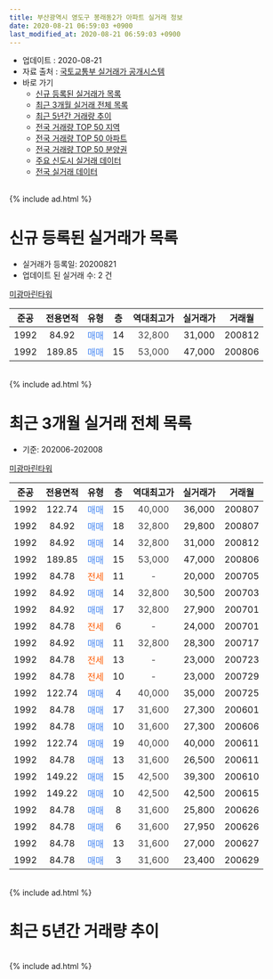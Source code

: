 ```yaml
---
title: 부산광역시 영도구 봉래동2가 아파트 실거래 정보
date: 2020-08-21 06:59:03 +0900
last_modified_at: 2020-08-21 06:59:03 +0900
---
```


* 업데이트 : 2020-08-21
* 자료 출처 : [국토교통부 실거래가 공개시스템](http://rt.molit.go.kr)
* 바로 가기
    * [신규 등록된 실거래가 목록](#신규-등록된-실거래가-목록)
    * [최근 3개월 실거래 전체 목록](#최근-3개월-실거래-전체-목록)
    * [최근 5년간 거래량 추이](#최근-5년간-거래량-추이)
    * [전국 거래량 TOP 50 지역](https://inasie.github.io/apt-trade-info/최근-3개월-전국에서-가장-거래가-많이-발생한-지역)
    * [전국 거래량 TOP 50 아파트](https://inasie.github.io/apt-trade-info/최근-3개월-전국에서-가장-거래가-많이-발생한-아파트)
    * [전국 거래량 TOP 50 분양권](https://inasie.github.io/apt-trade-info/최근-3개월-전국에서-가장-거래가-많이-발생한-분양권)
    * [주요 신도시 실거래 데이터](https://inasie.github.io/apt-trade-info/주요-신도시)
    * [전국 실거래 데이터](https://inasie.github.io/apt-trade-info/전국)
<br>
{% include ad.html %}
<br>

# 신규 등록된 실거래가 목록
* 실거래가 등록일: 20200821
* 업데이트 된 실거래 수: 2 건


[미광마린타워](https://search.naver.com/search.naver?query=%EB%B6%80%EC%82%B0%EA%B4%91%EC%97%AD%EC%8B%9C+%EC%98%81%EB%8F%84%EA%B5%AC+%EB%B4%89%EB%9E%98%EB%8F%992%EA%B0%80+%EB%AF%B8%EA%B4%91%EB%A7%88%EB%A6%B0%ED%83%80%EC%9B%8C)

|준공|전용면적|유형|층|역대최고가|실거래가|거래월|
|:---:|:---:|:---:|:---:|:---:|:---:|:---:|
|1992|84.92|<span style="color:#4285f3">매매</span>|14|<span style="color:#444444">32,800</span>|31,000|200812|
|1992|189.85|<span style="color:#4285f3">매매</span>|15|<span style="color:#444444">53,000</span>|47,000|200806|


<br>
{% include ad.html %}
<br>

# 최근 3개월 실거래 전체 목록
* 기준: 202006-202008


[미광마린타워](https://search.naver.com/search.naver?query=%EB%B6%80%EC%82%B0%EA%B4%91%EC%97%AD%EC%8B%9C+%EC%98%81%EB%8F%84%EA%B5%AC+%EB%B4%89%EB%9E%98%EB%8F%992%EA%B0%80+%EB%AF%B8%EA%B4%91%EB%A7%88%EB%A6%B0%ED%83%80%EC%9B%8C)

|준공|전용면적|유형|층|역대최고가|실거래가|거래월|
|:---:|:---:|:---:|:---:|:---:|:---:|:---:|
|1992|122.74|<span style="color:#4285f3">매매</span>|15|<span style="color:#444444">40,000</span>|36,000|200807|
|1992|84.92|<span style="color:#4285f3">매매</span>|18|<span style="color:#444444">32,800</span>|29,800|200807|
|1992|84.92|<span style="color:#4285f3">매매</span>|14|<span style="color:#444444">32,800</span>|31,000|200812|
|1992|189.85|<span style="color:#4285f3">매매</span>|15|<span style="color:#444444">53,000</span>|47,000|200806|
|1992|84.78|<span style="color:#ff5a00">전세</span>|11|<span style="color:#444444">-</span>|20,000|200705|
|1992|84.92|<span style="color:#4285f3">매매</span>|14|<span style="color:#444444">32,800</span>|30,500|200703|
|1992|84.92|<span style="color:#4285f3">매매</span>|17|<span style="color:#444444">32,800</span>|27,900|200701|
|1992|84.78|<span style="color:#ff5a00">전세</span>|6|<span style="color:#444444">-</span>|24,000|200701|
|1992|84.92|<span style="color:#4285f3">매매</span>|11|<span style="color:#444444">32,800</span>|28,300|200717|
|1992|84.78|<span style="color:#ff5a00">전세</span>|13|<span style="color:#444444">-</span>|23,000|200723|
|1992|84.78|<span style="color:#ff5a00">전세</span>|10|<span style="color:#444444">-</span>|23,000|200729|
|1992|122.74|<span style="color:#4285f3">매매</span>|4|<span style="color:#444444">40,000</span>|35,000|200725|
|1992|84.78|<span style="color:#4285f3">매매</span>|17|<span style="color:#444444">31,600</span>|27,300|200601|
|1992|84.78|<span style="color:#4285f3">매매</span>|10|<span style="color:#444444">31,600</span>|27,300|200606|
|1992|122.74|<span style="color:#4285f3">매매</span>|19|<span style="color:#444444">40,000</span>|40,000|200611|
|1992|84.78|<span style="color:#4285f3">매매</span>|13|<span style="color:#444444">31,600</span>|26,500|200611|
|1992|149.22|<span style="color:#4285f3">매매</span>|15|<span style="color:#444444">42,500</span>|39,300|200610|
|1992|149.22|<span style="color:#4285f3">매매</span>|10|<span style="color:#444444">42,500</span>|42,500|200615|
|1992|84.78|<span style="color:#4285f3">매매</span>|8|<span style="color:#444444">31,600</span>|25,800|200626|
|1992|84.78|<span style="color:#4285f3">매매</span>|6|<span style="color:#444444">31,600</span>|27,950|200626|
|1992|84.78|<span style="color:#4285f3">매매</span>|13|<span style="color:#444444">31,600</span>|27,000|200627|
|1992|84.78|<span style="color:#4285f3">매매</span>|3|<span style="color:#444444">31,600</span>|23,400|200629|


<br>
{% include ad.html %}
<br>

# 최근 5년간 거래량 추이


<div style="width:100%;">
    <canvas id="deal_progress" height="200"></canvas>
</div>

<script>
new Chart(document.getElementById("deal_progress"), {
    type: 'line',
    data: {
        labels: ['201508','201509','201510','201511','201512','201601','201602','201603','201604','201605','201606','201607','201608','201609','201610','201611','201612','201701','201702','201703','201704','201705','201706','201707','201708','201709','201710','201711','201712','201801','201802','201803','201804','201805','201806','201807','201808','201809','201810','201811','201812','201901','201902','201903','201904','201905','201906','201907','201908','201909','201910','201911','201912','202001','202002','202003','202004','202005','202006','202007','202008'],
        datasets: [{
            label: '매매',
            pointRadius: 1,
            data: [8, 6, 9, 3, 3, 4, 6, 3, 3, 4, 4, 0, 3, 3, 6, 4, 6, 0, 3, 4, 1, 3, 6, 5, 4, 3, 1, 4, 1, 1, 0, 0, 3, 1, 2, 1, 1, 3, 3, 3, 1, 1, 4, 2, 2, 1, 0, 0, 2, 2, 3, 7, 4, 3, 1, 2, 3, 3, 10, 4, 4],
            borderColor: "rgba(255, 201, 14, 1)",
            backgroundColor: "rgba(255, 201, 14, 0.5)",
            fill: false,
            lineTension: 0
        },{
            label: '전월세',
            pointRadius: 1,
            data: [14, 3, 1, 0, 6, 2, 1, 1, 2, 4, 2, 2, 2, 0, 3, 1, 1, 4, 2, 1, 3, 2, 4, 5, 4, 7, 3, 3, 0, 5, 2, 1, 6, 3, 2, 1, 1, 0, 4, 2, 0, 4, 2, 2, 1, 4, 4, 3, 0, 1, 4, 3, 1, 0, 2, 2, 1, 2, 0, 4, 0],
            borderColor: "rgba(0, 141, 185, 1)",
            backgroundColor: "rgba(0, 141, 185, 0.5)",
            fill: false,
            lineTension: 0
        }
        ]
    },
    options: {
        responsive: true,
        title: {
            display: false
        },
        tooltips: {
            mode: 'index',
            intersect: false
        },
        hover: {
            mode: 'nearest',
            intersect: true
        },
        scales: {
            xAxes: [{
                display: true,
                scaleLabel: {
                    display: true,
                    labelString: '년/월'
                }
            }],
            yAxes: [{
                display: true,
                ticks: {
                    suggestedMin: 0,
                },
                scaleLabel: {
                    display: true,
                    labelString: '실거래 수'
                }
            }]
        }
    }
});

</script>


<br>
{% include ad.html %}
<br>

